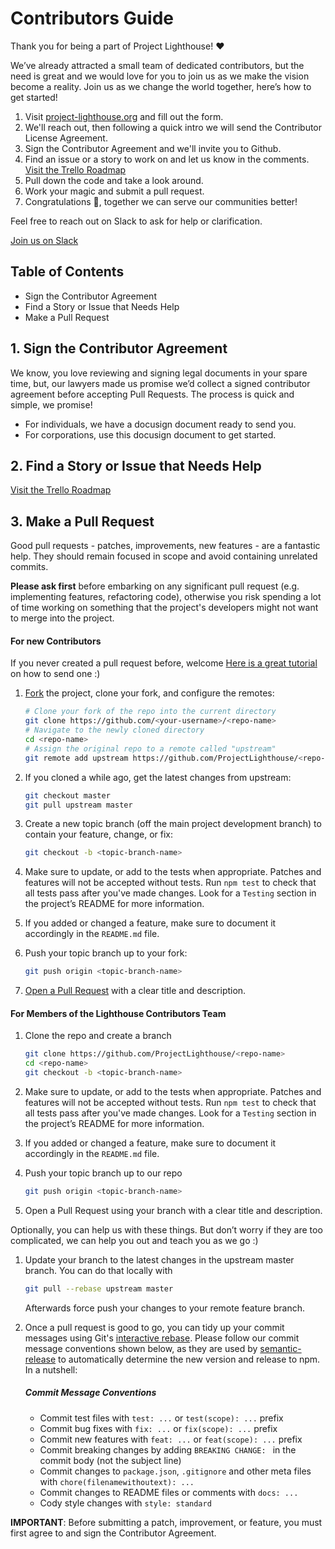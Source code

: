 # Contributors Guide

Thank you for being a part of Project Lighthouse! :heart:

We’ve already attracted a small team of dedicated contributors, but the need is great and we would love for you to join us as we make the vision become a reality. Join us as we change the world together, here’s how to get started!

1. Visit [project-lighthouse.org](https://www.project-lighthouse.org/content/community) and fill out the form.
1. We'll reach out, then following a quick intro we will send the Contributor License Agreement.
1. Sign the Contributor Agreement and we'll invite you to Github.
1. Find an issue or a story to work on and let us know in the comments. [Visit the Trello Roadmap](https://trello.com/b/f19IOIlw)
1. Pull down the code and take a look around.
1. Work your magic and submit a pull request.
1. Congratulations 🎉, together we can serve our communities better!

Feel free to reach out on Slack to ask for help or clarification.

[Join us on Slack](http://bit.ly/2vfoURo)

## Table of Contents
* Sign the Contributor Agreement
* Find a Story or Issue that Needs Help
* Make a Pull Request

## 1. Sign the Contributor Agreement
We know, you love reviewing and signing legal documents in your spare time, but, our lawyers made us promise we’d collect a signed contributor agreement before accepting Pull Requests. The process is quick and simple, we promise!

* For individuals, we have a docusign document ready to send you.
* For corporations, use this docusign document to get started.

## 2. Find a Story or Issue that Needs Help
[Visit the Trello Roadmap](https://trello.com/b/f19IOIlw)

## 3. Make a Pull Request

Good pull requests - patches, improvements, new features - are a fantastic
help. They should remain focused in scope and avoid containing unrelated
commits.

**Please ask first** before embarking on any significant pull request (e.g.
implementing features, refactoring code), otherwise you risk spending a lot of
time working on something that the project's developers might not want to merge
into the project.

#### For new Contributors

If you never created a pull request before, welcome [Here is a great tutorial](https://egghead.io/series/how-to-contribute-to-an-open-source-project-on-github)
on how to send one :)

1. [Fork](http://help.github.com/fork-a-repo/) the project, clone your fork,
   and configure the remotes:

   ```bash
   # Clone your fork of the repo into the current directory
   git clone https://github.com/<your-username>/<repo-name>
   # Navigate to the newly cloned directory
   cd <repo-name>
   # Assign the original repo to a remote called "upstream"
   git remote add upstream https://github.com/ProjectLighthouse/<repo-name>
   ```

2. If you cloned a while ago, get the latest changes from upstream:

   ```bash
   git checkout master
   git pull upstream master
   ```

3. Create a new topic branch (off the main project development branch) to
   contain your feature, change, or fix:

   ```bash
   git checkout -b <topic-branch-name>
   ```

4. Make sure to update, or add to the tests when appropriate. Patches and
   features will not be accepted without tests. Run `npm test` to check that
   all tests pass after you've made changes. Look for a `Testing` section in
   the project’s README for more information.

5. If you added or changed a feature, make sure to document it accordingly in
   the `README.md` file.

6. Push your topic branch up to your fork:

   ```bash
   git push origin <topic-branch-name>
   ```

8. [Open a Pull Request](https://help.github.com/articles/using-pull-requests/)
    with a clear title and description.

#### For Members of the Lighthouse Contributors Team

1. Clone the repo and create a branch

   ```bash
   git clone https://github.com/ProjectLighthouse/<repo-name>
   cd <repo-name>
   git checkout -b <topic-branch-name>
   ```

2. Make sure to update, or add to the tests when appropriate. Patches and
   features will not be accepted without tests. Run `npm test` to check that
   all tests pass after you've made changes. Look for a `Testing` section in
   the project’s README for more information.

3. If you added or changed a feature, make sure to document it accordingly in
   the `README.md` file.

4. Push your topic branch up to our repo

   ```bash
   git push origin <topic-branch-name>
   ```

5. Open a Pull Request using your branch with a clear title and description.

Optionally, you can help us with these things. But don’t worry if they are too
complicated, we can help you out and teach you as we go :)

1. Update your branch to the latest changes in the upstream master branch. You
   can do that locally with

   ```bash
   git pull --rebase upstream master
   ```

   Afterwards force push your changes to your remote feature branch.

2. Once a pull request is good to go, you can tidy up your commit messages using
   Git's [interactive rebase](https://help.github.com/articles/interactive-rebase).
   Please follow our commit message conventions shown below, as they are used by
   [semantic-release](https://github.com/semantic-release/semantic-release) to
   automatically determine the new version and release to npm. In a nutshell:

   ##### Commit Message Conventions

   - Commit test files with `test: ...` or `test(scope): ...` prefix
   - Commit bug fixes with `fix: ...` or `fix(scope): ...` prefix
   - Commit new features with `feat: ...` or `feat(scope): ...` prefix
   - Commit breaking changes by adding `BREAKING CHANGE: ` in the commit body
     (not the subject line)
   - Commit changes to `package.json`, `.gitignore` and other meta files with
     `chore(filenamewithoutext): ...`
   - Commit changes to README files or comments with `docs: ...`
   - Cody style changes with `style: standard`

**IMPORTANT**: Before submitting a patch, improvement, or feature, you must first agree to and sign the Contributor Agreement.
